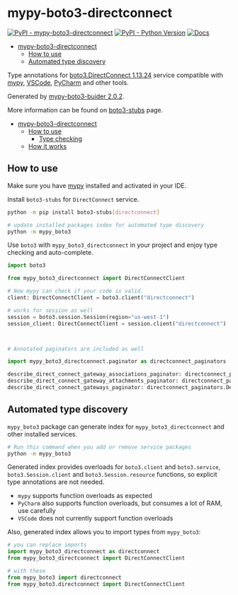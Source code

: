 # mypy-boto3-directconnect

[![PyPI - mypy-boto3-directconnect](https://img.shields.io/pypi/v/mypy-boto3-directconnect.svg?color=blue)](https://pypi.org/project/mypy-boto3-directconnect)
[![PyPI - Python Version](https://img.shields.io/pypi/pyversions/mypy-boto3-directconnect.svg?color=blue)](https://pypi.org/project/mypy-boto3-directconnect)
[![Docs](https://img.shields.io/readthedocs/mypy-boto3-builder.svg?color=blue)](https://mypy-boto3-builder.readthedocs.io/)

- [mypy-boto3-directconnect](#mypy-boto3-directconnect)
  - [How to use](#how-to-use)
  - [Automated type discovery](#automated-type-discovery)


Type annotations for
[boto3.DirectConnect 1.13.24](https://boto3.amazonaws.com/v1/documentation/api/1.13.24/reference/services/directconnect.html#DirectConnect) service
compatible with [mypy](https://github.com/python/mypy), [VSCode](https://code.visualstudio.com/),
[PyCharm](https://www.jetbrains.com/pycharm/) and other tools.

Generated by [mypy-boto3-buider 2.0.2](https://github.com/vemel/mypy_boto3_builder).

More information can be found on [boto3-stubs](https://pypi.org/project/boto3-stubs/) page.

- [mypy-boto3-directconnect](#mypy-boto3-directconnect)
  - [How to use](#how-to-use)
    - [Type checking](#type-checking)
  - [How it works](#how-it-works)

## How to use

Make sure you have [mypy](https://github.com/python/mypy) installed and activated in your IDE.

Install `boto3-stubs` for `DirectConnect` service.

```bash
python -m pip install boto3-stubs[directconnect]

# update installed packages index for automated type discovery
python -m mypy_boto3
```

Use `boto3` with `mypy_boto3_directconnect` in your project and enjoy type checking and auto-complete.

```python
import boto3

from mypy_boto3_directconnect import DirectConnectClient

# Now mypy can check if your code is valid.
client: DirectConnectClient = boto3.client("directconnect")

# works for session as well
session = boto3.session.Session(region="us-west-1")
session_client: DirectConnectClient = session.client("directconnect")



# Annotated paginators are included as well

import mypy_boto3_directconnect.paginator as directconnect_paginators

describe_direct_connect_gateway_associations_paginator: directconnect_paginators.DescribeDirectConnectGatewayAssociationsPaginator = client.get_paginator("describe_direct_connect_gateway_associations")
describe_direct_connect_gateway_attachments_paginator: directconnect_paginators.DescribeDirectConnectGatewayAttachmentsPaginator = client.get_paginator("describe_direct_connect_gateway_attachments")
describe_direct_connect_gateways_paginator: directconnect_paginators.DescribeDirectConnectGatewaysPaginator = client.get_paginator("describe_direct_connect_gateways")
```

## Automated type discovery

`mypy_boto3` package can generate index for `mypy_boto3_directconnect` and other installed services.

```bash
# Run this command when you add or remove service packages
python -m mypy_boto3
```

Generated index provides overloads for `boto3.client` and `boto3.service`,
`boto3.Session.client` and `boto3.Session.resource` functions,
so explicit type annotations are not needed.

- `mypy` supports function overloads as expected
- `PyCharm` also supports function overloads, but consumes a lot of RAM, use carefully
- `VSCode` does not currently support function overloads

Also, generated index allows you to import types from `mypy_boto3`:

```python
# you can replace imports
import mypy_boto3_directconnect as directconnect
from mypy_boto3_directconnect import DirectConnectClient

# with these
from mypy_boto3 import directconnect
from mypy_boto3.directconnect import DirectConnectClient
```